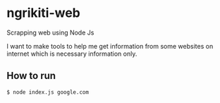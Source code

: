 # ngrikiti-web
Scrapping web using Node Js

I want to make tools to help me get information from some websites on internet which is necessary information only.

## How to run
```console
$ node index.js google.com
```
